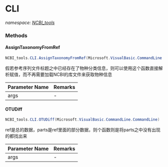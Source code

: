 ﻿# CLI
_namespace: [NCBI_tools](./index.md)_





### Methods

#### AssignTaxonomyFromRef
```csharp
NCBI_tools.CLI.AssignTaxonomyFromRef(Microsoft.VisualBasic.CommandLine.CommandLine)
```
假若参考序列文件标题之中已经存在了物种分类信息，则可以使用这个函数直接解析赋值，而不再需要加载NCBI的库文件来获取物种信息

|Parameter Name|Remarks|
|--------------|-------|
|args|-|


#### OTUDiff
```csharp
NCBI_tools.CLI.OTUDiff(Microsoft.VisualBasic.CommandLine.CommandLine)
```
ref是总的数据，parts是ref里面的部分数据，则个函数则是将parts之中没有出现的都找出来

|Parameter Name|Remarks|
|--------------|-------|
|args|-|



